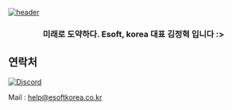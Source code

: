 [![header](https://capsule-render.vercel.app/api?type=soft&color=auto&height=150&section=header&text=DByoujin&fontSize=70&animation=twinkling)](https://www.github.com/DByoujin)

<h3 align="center">미래로 도약하다. Esoft, korea 대표 김정혁 입니다 :></h3>

## 연락처
[![Discord](https://discord.c99.nl/widget/theme-3/1169632995360124948.png)](http://discord.com/users/1169632995360124948)

Mail : help@esoftkorea.co.kr